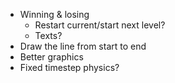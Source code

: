 - Winning & losing
    - Restart current/start next level?
    - Texts?
- Draw the line from start to end
- Better graphics
- Fixed timestep physics?